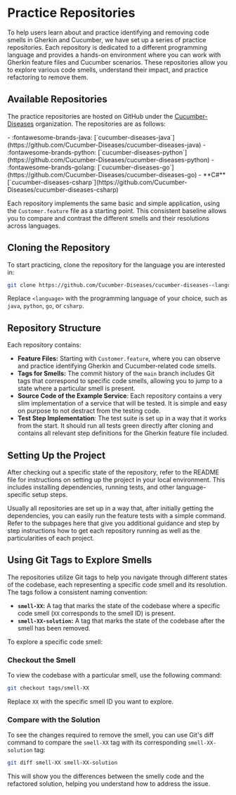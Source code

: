 # Practice Repositories

To help users learn about and practice identifying and removing code smells in Gherkin and Cucumber, we have set up a series of practice repositories. Each repository is dedicated to a different programming language and provides a hands-on environment where you can work with Gherkin feature files and Cucumber scenarios. These repositories allow you to explore various code smells, understand their impact, and practice refactoring to remove them.

## Available Repositories

The practice repositories are hosted on GitHub under the [Cucumber-Diseases](https://github.com/Cucumber-Diseases) organization. The repositories are as follows:

<div class="grid cards" markdown>
- :fontawesome-brands-java: [`cucumber-diseases-java`](https://github.com/Cucumber-Diseases/cucumber-diseases-java)
- :fontawesome-brands-python: [`cucumber-diseases-python`](https://github.com/Cucumber-Diseases/cucumber-diseases-python)
- :fontawesome-brands-golang: [`cucumber-diseases-go`](https://github.com/Cucumber-Diseases/cucumber-diseases-go)
- **C#** [`cucumber-diseases-csharp`](https://github.com/Cucumber-Diseases/cucumber-diseases-csharp)
</div>

Each repository implements the same basic and simple application, using the `Customer.feature` file as a starting point. This consistent baseline allows you to compare and contrast the different smells and their resolutions across languages.

## Cloning the Repository
To start practicing, clone the repository for the language you are interested in:

```bash
git clone https://github.com/Cucumber-Diseases/cucumber-diseases-<language>.git
```

Replace `<language>` with the programming language of your choice, such as `java`, `python`, `go`, or `csharp`.

## Repository Structure
Each repository contains:

- **Feature Files:** Starting with `Customer.feature`, where you can observe and practice identifying Gherkin and Cucumber-related code smells.
- **Tags for Smells:** The commit history of the `main` branch includes Git tags that correspond to specific code smells, allowing you to jump to a state where a particular smell is present.
- **Source Code of the Example Service**: Each repository contains a very slim implementation of a service that will be tested. It is simple and easy on purpose to not destract from the testing code.
- **Test Step Implementation**: The test suite is set up in a way that it works from the start. It should run all tests green directly after cloning and contains all relevant step definitions for the Gherkin feature file included.

## Setting Up the Project
After checking out a specific state of the repository, refer to the README file for instructions on setting up the project in your local environment. This includes installing dependencies, running tests, and other language-specific setup steps.

Usually all repositories are set up in a way that, after initially getting the dependencies, you can easily run the feature tests with a simple command. Refer to the subpages here that give you additional guidance and step by step instructions how to get each repository running as well as the particularities of each project.

## Using Git Tags to Explore Smells
The repositories utilize Git tags to help you navigate through different states of the codebase, each representing a specific code smell and its resolution. The tags follow a consistent naming convention:

- **`smell-XX`:** A tag that marks the state of the codebase where a specific code smell (`XX` corresponds to the smell ID) is present.
- **`smell-XX-solution`:** A tag that marks the state of the codebase after the smell has been removed.

To explore a specific code smell:

### Checkout the Smell
To view the codebase with a particular smell, use the following command:

```bash
git checkout tags/smell-XX
```

Replace `XX` with the specific smell ID you want to explore.

### Compare with the Solution
To see the changes required to remove the smell, you can use Git's diff command to compare the `smell-XX` tag with its corresponding `smell-XX-solution` tag:

```bash
git diff smell-XX smell-XX-solution
```

This will show you the differences between the smelly code and the refactored solution, helping you understand how to address the issue.